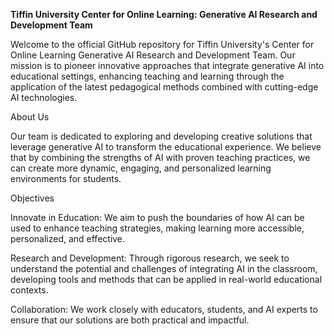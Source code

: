 **Tiffin University Center for Online Learning: Generative AI Research and Development Team**

Welcome to the official GitHub repository for Tiffin University's Center for Online Learning Generative AI Research and Development Team. Our mission is to pioneer innovative approaches that integrate generative AI into educational settings, enhancing teaching and learning through the application of the latest pedagogical methods combined with cutting-edge AI technologies.

About Us

Our team is dedicated to exploring and developing creative solutions that leverage generative AI to transform the educational experience. We believe that by combining the strengths of AI with proven teaching practices, we can create more dynamic, engaging, and personalized learning environments for students.

Objectives

Innovate in Education: We aim to push the boundaries of how AI can be used to enhance teaching strategies, making learning more accessible, personalized, and effective.

Research and Development: Through rigorous research, we seek to understand the potential and challenges of integrating AI in the classroom, developing tools and methods that can be applied in real-world educational contexts.

Collaboration: We work closely with educators, students, and AI experts to ensure that our solutions are both practical and impactful.
